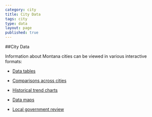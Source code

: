 ```yaml
---
category: city
title: City Data
tags: city
type: data
layout: page
published: true
---
```


##City Data

Information about Montana cities can be viewed in various interactive formats:

* <a href="{{baseurl}}/{{page.category}}/city-data-table/">Data tables</a>

* <a href="{{baseurl}}/{{page.category}}/city-data-comparison/">Comparisons across cities</a>

* <a href="{{baseurl}}/{{page.category}}/city-data-historical/">Historical trend charts</a>

* <a href="{{baseurl}}/{{page.category}}/city-data-map/">Data maps</a>

* <a href="{{baseurl}}/{{page.category}}/city-data-review/">Local government review</a>
